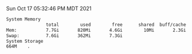 Sun Oct 17 05:32:46 PM MDT 2021
```bash
System Memory
               total        used        free      shared  buff/cache   available
Mem:           7.7Gi       820Mi       4.6Gi        10Mi       2.3Gi       6.5Gi
Swap:          7.6Gi       362Mi       7.3Gi
System Storage
664M	.
```
```bash
